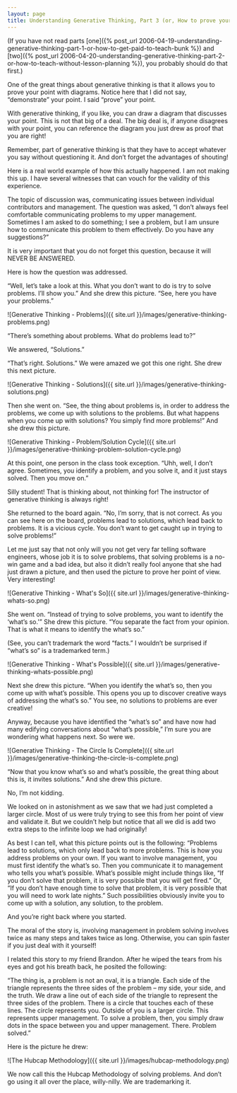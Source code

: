 ```yaml
---
layout: page
title: Understanding Generative Thinking, Part 3 (or, How to prove your point with diagrams)
---
```

(If you have not read parts [one]({% post_url 2006-04-19-understanding-generative-thinking-part-1-or-how-to-get-paid-to-teach-bunk %}) and [two]({% post_url 2006-04-20-understanding-generative-thinking-part-2-or-how-to-teach-without-lesson-planning %}), you probably should do that first.)

One of the great things about generative thinking is that it allows you to prove your point with diagrams. Notice here that I did not say, “demonstrate” your point. I said “prove” your point.

With generative thinking, if you like, you can draw a diagram that discusses your point. This is not that big of a deal. The big deal is, if anyone disagrees with your point, you can reference the diagram you just drew as proof that you are right!

Remember, part of generative thinking is that they have to accept whatever you say without questioning it. And don’t forget the advantages of shouting!

Here is a real world example of how this actually happened. I am not making this up. I have several witnesses that can vouch for the validity of this experience.

The topic of discussion was, communicating issues between individual contributors and management. The question was asked, “I don’t always feel comfortable communicating problems to my upper management. Sometimes I am asked to do something; I see a problem, but I am unsure how to communicate this problem to them effectively. Do you have any suggestions?”

It is very important that you do not forget this question, because it will NEVER BE ANSWERED.

Here is how the question was addressed.

“Well, let’s take a look at this. What you don’t want to do is try to solve problems. I’ll show you.” And she drew this picture. “See, here you have your problems.”

![Generative Thinking - Problems]({{ site.url }}/images/generative-thinking-problems.png)

“There’s something about problems. What do problems lead to?”

We answered, “Solutions.”

“That’s right. Solutions.” We were amazed we got this one right.  She drew this next picture.

![Generative Thinking - Solutions]({{ site.url }}/images/generative-thinking-solutions.png)

Then she went on. “See, the thing about problems is, in order to address the problems, we come up with solutions to the problems. But what happens when you come up with solutions? You simply find more problems!” And she drew this picture.

![Generative Thinking - Problem/Solution Cycle]({{ site.url }}/images/generative-thinking-problem-solution-cycle.png)

At this point, one person in the class took exception. “Uhh, well, I don’t agree. Sometimes, you identify a problem, and you solve it, and it just stays solved. Then you move on.”

Silly student! That is thinking about, not thinking for! The instructor of generative thinking is always right!

She returned to the board again. “No, I’m sorry, that is not correct. As you can see here on the board, problems lead to solutions, which lead back to problems. It is a vicious cycle. You don’t want to get caught up in trying to solve problems!”

Let me just say that not only will you not get very far telling software engineers, whose job it is to solve problems, that solving problems is a no-win game and a bad idea, but also it didn’t really fool anyone that she had just drawn a picture, and then used the picture to prove her point of view. Very interesting!

![Generative Thinking - What's So]({{ site.url }}/images/generative-thinking-whats-so.png)

She went on. “Instead of trying to solve problems, you want to identify the ‘what’s so.'” She drew this picture. “You separate the fact from your opinion. That is what it means to identify the what’s so.”

(See, you can’t trademark the word “facts.” I wouldn’t be surprised if “what’s so” is a trademarked term.)

![Generative Thinking - What's Possible]({{ site.url }}/images/generative-thinking-whats-possible.png)

Next she drew this picture. “When you identify the what’s so, then you come up with what’s possible. This opens you up to discover creative ways of addressing the what’s so.” You see, no solutions to problems are ever creative!

Anyway, because you have identified the “what’s so” and have now had many edifying conversations about “what’s possible,” I’m sure you are wondering what happens next. So were we.

![Generative Thinking - The Circle Is Complete]({{ site.url }}/images/generative-thinking-the-circle-is-complete.png)

“Now that you know what’s so and what’s possible, the great thing about this is, it invites solutions.” And she drew this picture.

No, I’m not kidding.

We looked on in astonishment as we saw that we had just completed a larger circle. Most of us were truly trying to see this from her point of view and validate it. But we couldn’t help but notice that all we did is add two extra steps to the infinite loop we had originally!

As best I can tell, what this picture points out is the following: “Problems lead to solutions, which only lead back to more problems. This is how you address problems on your own. If you want to involve management, you must first identify the what’s so. Then you communicate it to management who tells you what’s possible. What’s possible might include things like, “If you don’t solve that problem, it is very possible that you will get fired.” Or, “If you don’t have enough time to solve that problem, it is very possible that you will need to work late nights.” Such possibilities obviously invite you to come up with a solution, any solution, to the problem.

And you’re right back where you started.

The moral of the story is, involving management in problem solving involves twice as many steps and takes twice as long. Otherwise, you can spin faster if you just deal with it yourself!

I related this story to my friend Brandon. After he wiped the tears from his eyes and got his breath back, he posited the following:

“The thing is, a problem is not an oval, it is a triangle. Each side of the triangle represents the three sides of the problem – my side, your side, and the truth. We draw a line out of each side of the triangle to represent the three sides of the problem. There is a circle that touches each of these lines. The circle represents you. Outside of you is a larger circle. This represents upper management. To solve a problem, then, you simply draw dots in the space between you and upper management. There. Problem solved.”

Here is the picture he drew:

![The Hubcap Methodology]({{ site.url }}/images/hubcap-methodology.png)

We now call this the Hubcap Methodology of solving problems. And don’t go using it all over the place, willy-nilly. We are trademarking it.
